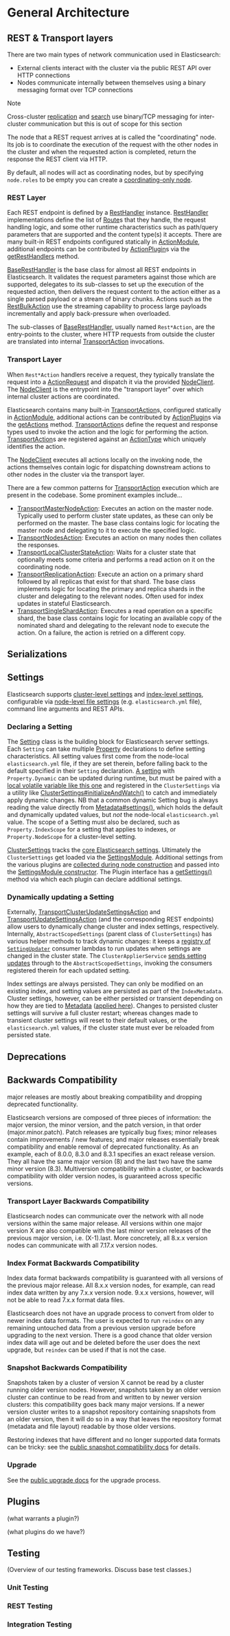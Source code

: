 # General Architecture

## REST & Transport layers

[TransportAction]:https://github.com/elastic/elasticsearch/blob/main/server/src/main/java/org/elasticsearch/action/support/TransportAction.java
[ActionPlugin]:https://github.com/elastic/elasticsearch/blob/main/server/src/main/java/org/elasticsearch/plugins/ActionPlugin.java
[ActionModule]:https://github.com/elastic/elasticsearch/blob/main/server/src/main/java/org/elasticsearch/action/ActionModule.java

There are two main types of network communication used in Elasticsearch:
- External clients interact with the cluster via the public REST API over HTTP connections
- Nodes communicate internally between themselves using a binary messaging format over TCP connections

> [!NOTE]
> Cross-cluster [replication](https://www.elastic.co/guide/en/elasticsearch/reference/current/xpack-ccr.html) and [search](https://www.elastic.co/guide/en/elasticsearch/reference/current/modules-cross-cluster-search.html) use binary/TCP messaging for inter-cluster communication but this is out of scope for this section

The node that a REST request arrives at is called the "coordinating" node. Its job is to coordinate the execution of the request with the other nodes in the cluster and when the requested action is completed, return the response the REST client via HTTP.

By default, all nodes will act as coordinating nodes, but by specifying `node.roles` to be empty you can create a [coordinating-only node](https://www.elastic.co/guide/en/elasticsearch/reference/current/node-roles-overview.html#coordinating-only-node-role).

### REST Layer

[BaseRestHandler]:https://github.com/elastic/elasticsearch/blob/main/server/src/main/java/org/elasticsearch/rest/BaseRestHandler.java
[RestHandler]:https://github.com/elastic/elasticsearch/blob/main/server/src/main/java/org/elasticsearch/rest/RestHandler.java
[Route]:https://github.com/elastic/elasticsearch/blob/0b09506b543231862570c7c1ee623c1af139bd5a/server/src/main/java/org/elasticsearch/rest/RestHandler.java#L134
[getRestHandlers]:https://github.com/elastic/elasticsearch/blob/0b09506b543231862570c7c1ee623c1af139bd5a/server/src/main/java/org/elasticsearch/plugins/ActionPlugin.java#L76
[RestBulkAction]:https://github.com/elastic/elasticsearch/blob/main/server/src/main/java/org/elasticsearch/rest/action/document/RestBulkAction.java

Each REST endpoint is defined by a [RestHandler] instance. [RestHandler] implementations define the list of [Route]s that they handle, the request handling logic, and some other runtime characteristics such as path/query parameters that are supported and the content type(s) it accepts. There are many built-in REST endpoints configured statically in [ActionModule], additional endpoints can be contributed by [ActionPlugin]s via the [getRestHandlers] method.

[BaseRestHandler] is the base class for almost all REST endpoints in Elasticsearch. It validates the request parameters against those which are supported, delegates to its sub-classes to set up the execution of the requested action, then delivers the request content to the action either as a single parsed payload or a stream of binary chunks. Actions such as the [RestBulkAction] use the streaming capability to process large payloads incrementally and apply back-pressure when overloaded.

The sub-classes of [BaseRestHandler], usually named `Rest*Action`, are the entry-points to the cluster, where HTTP requests from outside the cluster are translated into internal [TransportAction] invocations.

### Transport Layer

[ActionRequest]:https://github.com/elastic/elasticsearch/blob/main/server/src/main/java/org/elasticsearch/action/ActionRequest.java
[NodeClient]:https://github.com/elastic/elasticsearch/blob/main/server/src/main/java/org/elasticsearch/client/internal/node/NodeClient.java
[TransportMasterNodeAction]:https://github.com/elastic/elasticsearch/blob/main/server/src/main/java/org/elasticsearch/action/support/master/TransportMasterNodeAction.java
[TransportLocalClusterStateAction]:https://github.com/elastic/elasticsearch/blob/main/server/src/main/java/org/elasticsearch/action/support/local/TransportLocalClusterStateAction.java
[TransportReplicationAction]:https://github.com/elastic/elasticsearch/blob/main/server/src/main/java/org/elasticsearch/action/support/replication/TransportReplicationAction.java
[TransportNodesAction]:https://github.com/elastic/elasticsearch/blob/main/server/src/main/java/org/elasticsearch/action/support/nodes/TransportNodesAction.java
[TransportSingleShardAction]:https://github.com/elastic/elasticsearch/blob/main/server/src/main/java/org/elasticsearch/action/support/single/shard/TransportSingleShardAction.java
[getActions]:https://github.com/elastic/elasticsearch/blob/0b09506b543231862570c7c1ee623c1af139bd5a/server/src/main/java/org/elasticsearch/plugins/ActionPlugin.java#L55
[ActionType]:https://github.com/elastic/elasticsearch/blob/main/server/src/main/java/org/elasticsearch/action/ActionType.java

When `Rest*Action` handlers receive a request, they typically translate the request into a [ActionRequest] and dispatch it via the provided [NodeClient]. The [NodeClient] is the entrypoint into the "transport layer" over which internal cluster actions are coordinated.

Elasticsearch contains many built-in [TransportAction]s, configured statically in [ActionModule], additional actions can be contributed by [ActionPlugin]s via the [getActions] method. [TransportAction]s define the request and response types used to invoke the action and the logic for performing the action. [TransportAction]s are registered against an [ActionType] which uniquely identifies the action.

The [NodeClient] executes all actions locally on the invoking node, the actions themselves contain logic for dispatching downstream actions to other nodes in the cluster via the transport layer.

There are a few common patterns for [TransportAction] execution which are present in the codebase. Some prominent examples include...

- [TransportMasterNodeAction]: Executes an action on the master node. Typically used to perform cluster state updates, as these can only be performed on the master. The base class contains logic for locating the master node and delegating to it to execute the specified logic.
- [TransportNodesAction]: Executes an action on many nodes then collates the responses.
- [TransportLocalClusterStateAction]: Waits for a cluster state that optionally meets some criteria and performs a read action on it on the coordinating node.
- [TransportReplicationAction]: Execute an action on a primary shard followed by all replicas that exist for that shard. The base class implements logic for locating the primary and replica shards in the cluster and delegating to the relevant nodes. Often used for index updates in stateful Elasticsearch.
- [TransportSingleShardAction]: Executes a read operation on a specific shard, the base class contains logic for locating an available copy of the nominated shard and delegating to the relevant node to execute the action. On a failure, the action is retried on a different copy.

## Serializations

## Settings

Elasticsearch supports [cluster-level settings][] and [index-level settings][], configurable via [node-level file settings][]
(e.g. `elasticsearch.yml` file), command line arguments and REST APIs.

### Declaring a Setting

[cluster-level settings]: https://www.elastic.co/guide/en/elasticsearch/reference/current/cluster-update-settings.html
[index-level settings]: https://www.elastic.co/guide/en/elasticsearch/reference/current/indices-update-settings.html
[node-level file settings]: https://www.elastic.co/guide/en/elasticsearch/reference/current/settings.html

The [Setting][] class is the building block for Elasticsearch server settings. Each `Setting` can take multiple [Property][]
declarations to define setting characteristics. All setting values first come from the node-local `elasticsearch.yml` file,
if they are set therein, before falling back to the default specified in their `Setting` declaration. [A setting][] with
`Property.Dynamic` can be updated during runtime, but must be paired with a [local volatile variable like this one][] and
registered in the `ClusterSettings` via a utility like [ClusterSettings#initializeAndWatch()][] to catch and immediately
apply dynamic changes. NB that a common dynamic Setting bug is always reading the value directly from [Metadata#settings()][],
which holds the default and dynamically updated values, but _not_ the node-local `elasticsearch.yml` value. The scope of a
Setting must also be declared, such as `Property.IndexScope` for a setting that applies to indexes, or `Property.NodeScope`
for a cluster-level setting.

[Setting]: https://github.com/elastic/elasticsearch/blob/v8.13.2/server/src/main/java/org/elasticsearch/common/settings/Setting.java#L57-L80
[Property]: https://github.com/elastic/elasticsearch/blob/v8.13.2/server/src/main/java/org/elasticsearch/common/settings/Setting.java#L82
[A setting]: https://github.com/elastic/elasticsearch/blob/v8.13.2/server/src/main/java/org/elasticsearch/cluster/routing/allocation/allocator/BalancedShardsAllocator.java#L111-L117
[local volatile variable like this one]: https://github.com/elastic/elasticsearch/blob/v8.13.2/server/src/main/java/org/elasticsearch/cluster/routing/allocation/allocator/BalancedShardsAllocator.java#L123
[ClusterSettings#initializeAndWatch()]: https://github.com/elastic/elasticsearch/blob/v8.13.2/server/src/main/java/org/elasticsearch/cluster/routing/allocation/allocator/BalancedShardsAllocator.java#L145
[Metadata#settings()]: https://github.com/elastic/elasticsearch/blob/v8.13.2/server/src/main/java/org/elasticsearch/cluster/metadata/Metadata.java#L713-L715

[ClusterSettings][] tracks the [core Elasticsearch settings][]. Ultimately the `ClusterSettings` get loaded via the
[SettingsModule][]. Additional settings from the various plugins are [collected during node construction] and passed into the
[SettingsModule constructor][]. The Plugin interface has a [getSettings()][] method via which each plugin can declare additional
settings.

[ClusterSettings]: https://github.com/elastic/elasticsearch/blob/v8.13.2/server/src/main/java/org/elasticsearch/common/settings/ClusterSettings.java#L138
[core Elasticsearch settings]: https://github.com/elastic/elasticsearch/blob/v8.13.2/server/src/main/java/org/elasticsearch/common/settings/ClusterSettings.java#L204-L586
[SettingsModule]: https://github.com/elastic/elasticsearch/blob/v8.13.2/server/src/main/java/org/elasticsearch/common/settings/SettingsModule.java#L54
[collected during node construction]: https://github.com/elastic/elasticsearch/blob/v8.13.2/server/src/main/java/org/elasticsearch/node/NodeConstruction.java#L483
[SettingsModule constructor]: https://github.com/elastic/elasticsearch/blob/v8.13.2/server/src/main/java/org/elasticsearch/node/NodeConstruction.java#L491-L495
[getSettings()]: https://github.com/elastic/elasticsearch/blob/v8.13.2/server/src/main/java/org/elasticsearch/plugins/Plugin.java#L203-L208

### Dynamically updating a Setting

Externally, [TransportClusterUpdateSettingsAction][] and [TransportUpdateSettingsAction][] (and the corresponding REST endpoints)
allow users to dynamically change cluster and index settings, respectively. Internally, `AbstractScopedSettings` (parent class
of `ClusterSettings`) has various helper methods to track dynamic changes: it keeps a [registry of `SettingUpdater`][] consumer
lambdas to run updates when settings are changed in the cluster state. The `ClusterApplierService` [sends setting updates][]
through to the `AbstractScopedSettings`, invoking the consumers registered therein for each updated setting.

[TransportClusterUpdateSettingsAction]: https://github.com/elastic/elasticsearch/blob/v8.13.2/server/src/main/java/org/elasticsearch/action/admin/cluster/settings/TransportClusterUpdateSettingsAction.java#L154-L160
[TransportUpdateSettingsAction]: https://github.com/elastic/elasticsearch/blob/v8.13.2/server/src/main/java/org/elasticsearch/action/admin/indices/settings/put/TransportUpdateSettingsAction.java#L96-L101
[registry of `SettingUpdater`]: https://github.com/elastic/elasticsearch/blob/v8.13.2/server/src/main/java/org/elasticsearch/common/settings/AbstractScopedSettings.java#L379-L381
[sends setting updates]: https://github.com/elastic/elasticsearch/blob/v8.13.2/server/src/main/java/org/elasticsearch/cluster/service/ClusterApplierService.java#L490-L494

Index settings are always persisted. They can only be modified on an existing index, and setting values are persisted as part
of the `IndexMetadata`. Cluster settings, however, can be either persisted or transient depending on how they are tied to
[Metadata][] ([applied here][]). Changes to persisted cluster settings will survive a full cluster restart; whereas changes
made to transient cluster settings will reset to their default values, or the `elasticsearch.yml` values, if the cluster
state must ever be reloaded from persisted state.

[Metadata]: https://github.com/elastic/elasticsearch/blob/v8.13.2/server/src/main/java/org/elasticsearch/cluster/metadata/Metadata.java#L212-L213
[applied here]: https://github.com/elastic/elasticsearch/blob/v8.13.2/server/src/main/java/org/elasticsearch/cluster/metadata/Metadata.java#L2437

## Deprecations

## Backwards Compatibility

major releases are mostly about breaking compatibility and dropping deprecated functionality.

Elasticsearch versions are composed of three pieces of information: the major version, the minor version, and the patch version,
in that order (major.minor.patch). Patch releases are typically bug fixes; minor releases contain improvements / new features;
and major releases essentially break compatibility and enable removal of deprecated functionality. As an example, each of 8.0.0,
8.3.0 and 8.3.1 specifies an exact release version. They all have the same major version (8) and the last two have the same minor
version (8.3). Multiversion compatibility within a cluster, or backwards compatibility with older version nodes, is guaranteed
across specific versions.

### Transport Layer Backwards Compatibility

Elasticsearch nodes can communicate over the network with all node versions within the same major release. All versions within
one major version X are also compatible with the last minor version releases of the previous major version, i.e. (X-1).last.
More concretely, all 8.x.x version nodes can communicate with all 7.17.x version nodes.

### Index Format Backwards Compatibility

Index data format backwards compatibility is guaranteed with all versions of the previous major release. All 8.x.x version nodes,
for example, can read index data written by any 7.x.x version node. 9.x.x versions, however, will not be able to read 7.x.x format
data files.

Elasticsearch does not have an upgrade process to convert from older to newer index data formats. The user is expected to run
`reindex` on any remaining untouched data from a previous version upgrade before upgrading to the next version. There is a good
chance that older version index data will age out and be deleted before the user does the next upgrade, but `reindex` can be used
if that is not the case.

### Snapshot Backwards Compatibility

Snapshots taken by a cluster of version X cannot be read by a cluster running older version nodes. However, snapshots taken by an
older version cluster can continue to be read from and written to by newer version clusters: this compatibility goes back many
major versions. If a newer version cluster writes to a snapshot repository containing snapshots from an older version, then it
will do so in a way that leaves the repository format (metadata and file layout) readable by those older versions.

Restoring indexes that have different and no longer supported data formats can be tricky: see the
[public snapshot compatibility docs][] for details.

[public snapshot compatibility docs]: https://www.elastic.co/guide/en/elasticsearch/reference/current/snapshot-restore.html#snapshot-index-compatibility

### Upgrade

See the [public upgrade docs][] for the upgrade process.

[public upgrade docs]: https://www.elastic.co/guide/en/elasticsearch/reference/current/setup-upgrade.html

## Plugins

(what warrants a plugin?)

(what plugins do we have?)

## Testing

(Overview of our testing frameworks. Discuss base test classes.)

### Unit Testing

### REST Testing

### Integration Testing
